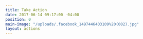 ```yaml
---
title: Take Action
date: 2017-06-14 09:17:00 -04:00
position: 0
main-image: "/uploads/.facebook_1497446403109%20(002).jpg"
layout: actions
---
```


[](https://www.facebook.com/events/299962593763978/?ti=cl)